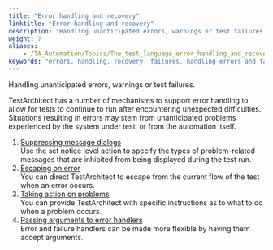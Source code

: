 ```yaml
--- 
title: "Error handling and recovery"
linktitle: "Error handling and recovery"
description: "Handling unanticipated errors, warnings or test failures."
weight: 7
aliases: 
    - /TA_Automation/Topics/The_test_language_error_handling_and_recovery.html
keywords: "errors, handling, recovery, failures, handling errors and failures"
---
```


Handling unanticipated errors, warnings or test failures.

TestArchitect has a number of mechanisms to support error handling to allow for tests to continue to run after encountering unexpected difficulties. Situations resulting in errors may stem from unanticipated problems experienced by the system under test, or from the automation itself.

1.  [Suppressing message dialogs](/TA_Automation/Topics/error_handling_suppress_messages.html)  
Use the set notice level action to specify the types of problem-related messages that are inhibited from being displayed during the test run.
2.  [Escaping on error](/TA_Automation/Topics/error_handling_escapes.html)  
You can direct TestArchitect to escape from the current flow of the test when an error occurs.
3.  [Taking action on problems](/TA_Automation/Topics/error_handling_taking_action.html)  
You can provide TestArchitect with specific instructions as to what to do when a problem occurs.
4.  [Passing arguments to error handlers](/TA_Automation/Topics/error_handling_passing_args.html)  
Error and failure handlers can be made more flexible by having them accept arguments.




